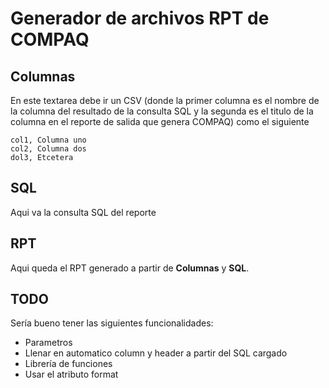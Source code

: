 # Generador de archivos RPT de COMPAQ
## Columnas
En este textarea debe ir un CSV (donde la primer columna es el nombre de la columna del resultado de la consulta SQL y la segunda es el titulo de la columna en el reporte de salida que genera COMPAQ) como el siguiente
```
col1, Columna uno
col2, Columna dos
dol3, Etcetera
```
## SQL
Aqui va la consulta SQL del reporte

## RPT
Aqui queda el RPT generado a partir de **Columnas** y **SQL**.

## TODO
Sería bueno tener las siguientes funcionalidades:
- Parametros
- Llenar en automatico column y header a partir del SQL cargado
- Librería de funciones
- Usar el atributo format